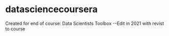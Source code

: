 # datasciencecoursera
Created for end of course: Data Scientists Toolbox
--Edit in 2021 with revist to course
